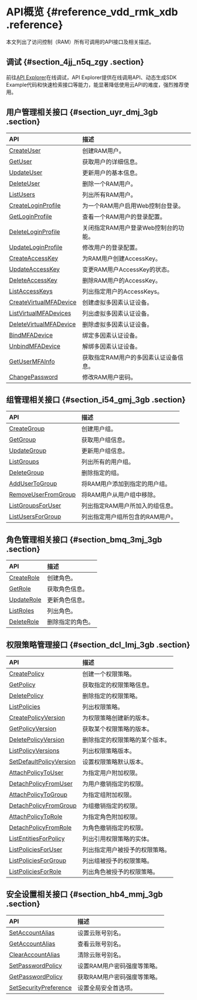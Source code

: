 # API概览 {#reference_vdd_rmk_xdb .reference}

本文列出了访问控制（RAM）所有可调用的API接口及相关描述。

## 调试 {#section_4jj_n5q_zgy .section}

前往[API Explorer](https://api.aliyun.com/#product=Ram&api=CreateUser)在线调试，API Explorer提供在线调用API、动态生成SDK Example代码和快速检索接口等能力，能显著降低使用云API的难度，强烈推荐使用。

## 用户管理相关接口 {#section_uyr_dmj_3gb .section}

|API|描述|
|:--|:-|
|[CreateUser](cn.zh-CN/API参考（RAM）/用户管理接口/CreateUser.md)|创建RAM用户。|
|[GetUser](cn.zh-CN/API参考（RAM）/用户管理接口/GetUser.md)|获取用户的详细信息。|
|[UpdateUser](cn.zh-CN/API参考（RAM）/用户管理接口/UpdateUser.md)|更新用户的基本信息。|
|[DeleteUser](cn.zh-CN/API参考（RAM）/用户管理接口/DeleteUser.md)|删除一个RAM用户。|
|[ListUsers](cn.zh-CN/API参考（RAM）/用户管理接口/ListUsers.md#)|列出所有RAM用户。|
|[CreateLoginProfile](cn.zh-CN/API参考（RAM）/用户管理接口/CreateLoginProfile.md)|为一个RAM用户启用Web控制台登录。|
|[GetLoginProfile](cn.zh-CN/API参考（RAM）/用户管理接口/GetLoginProfile.md)|查看一个RAM用户的登录配置。|
|[DeleteLoginProfile](cn.zh-CN/API参考（RAM）/用户管理接口/DeleteLoginProfile.md)|关闭指定RAM用户登录Web控制台的功能。|
|[UpdateLoginProfile](cn.zh-CN/API参考（RAM）/用户管理接口/UpdateLoginProfile.md#)|修改用户的登录配置。|
|[CreateAccessKey](cn.zh-CN/API参考（RAM）/用户管理接口/CreateAccessKey.md)|为RAM用户创建AccessKey。|
|[UpdateAccessKey](cn.zh-CN/API参考（RAM）/用户管理接口/UpdateAccessKey.md)|变更RAM用户AccessKey的状态。|
|[DeleteAccessKey](cn.zh-CN/API参考（RAM）/用户管理接口/DeleteAccessKey.md)|删除RAM用户的AccessKey。|
|[ListAccessKeys](cn.zh-CN/API参考（RAM）/用户管理接口/ListAccessKeys.md)|列出指定用户的AccessKeys。|
|[CreateVirtualMFADevice](cn.zh-CN/API参考（RAM）/用户管理接口/CreateVirtualMFADevice.md)|创建虚拟多因素认证设备。|
|[ListVirtualMFADevices](cn.zh-CN/API参考（RAM）/用户管理接口/ListVirtualMFADevices.md)|列出虚拟多因素认证设备。|
|[DeleteVirtualMFADevice](cn.zh-CN/API参考（RAM）/用户管理接口/DeleteVirtualMFADevice.md)|删除虚拟多因素认证设备。|
|[BindMFADevice](cn.zh-CN/API参考（RAM）/用户管理接口/BindMFADevice.md)|绑定多因素认证设备。|
|[UnbindMFADevice](cn.zh-CN/API参考（RAM）/用户管理接口/UnbindMFADevice.md)|解绑多因素认证设备。|
|[GetUserMFAInfo](cn.zh-CN/API参考（RAM）/用户管理接口/GetUserMFAInfo.md)|获取指定RAM用户的多因素认证设备信息。|
|[ChangePassword](cn.zh-CN/API参考（RAM）/用户管理接口/ChangePassword.md)|修改RAM用户密码。|

## 组管理相关接口 {#section_i54_gmj_3gb .section}

|API|描述|
|:--|:-|
|[CreateGroup](cn.zh-CN/API参考（RAM）/组管理接口/CreateGroup.md)|创建用户组。|
|[GetGroup](cn.zh-CN/API参考（RAM）/组管理接口/GetGroup.md)|获取用户组信息。|
|[UpdateGroup](cn.zh-CN/API参考（RAM）/组管理接口/UpdateGroup.md)|更新用户组信息。|
|[ListGroups](cn.zh-CN/API参考（RAM）/组管理接口/ListGroups.md)|列出所有的用户组。|
|[DeleteGroup](cn.zh-CN/API参考（RAM）/组管理接口/DeleteGroup.md)|删除指定的组。|
|[AddUserToGroup](cn.zh-CN/API参考（RAM）/组管理接口/AddUserToGroup.md)|将RAM用户添加到指定的用户组。|
|[RemoveUserFromGroup](cn.zh-CN/API参考（RAM）/组管理接口/RemoveUserFromGroup.md)|将RAM用户从用户组中移除。|
|[ListGroupsForUser](cn.zh-CN/API参考（RAM）/组管理接口/ListGroupsForUser.md)|列出指定RAM用户所加入的组信息。|
|[ListUsersForGroup](cn.zh-CN/API参考（RAM）/组管理接口/ListUsersForGroup.md)|列出指定用户组所包含的RAM用户。|

## 角色管理相关接口 {#section_bmq_3mj_3gb .section}

|API|描述|
|:--|:-|
|[CreateRole](cn.zh-CN/API参考（RAM）/角色管理接口/CreateRole.md)|创建角色。|
|[GetRole](cn.zh-CN/API参考（RAM）/角色管理接口/GetRole.md)|获取角色信息。|
|[UpdateRole](cn.zh-CN/API参考（RAM）/角色管理接口/UpdateRole.md)|更新角色信息。|
|[ListRoles](cn.zh-CN/API参考（RAM）/角色管理接口/ListRoles.md)|列出角色。|
|[DeleteRole](cn.zh-CN/API参考（RAM）/角色管理接口/DeleteRole.md)|删除指定的角色。|

## 权限策略管理接口 {#section_dcl_lmj_3gb .section}

|API|描述|
|:--|:-|
|[CreatePolicy](cn.zh-CN/API参考（RAM）/权限策略管理接口/CreatePolicy.md)|创建一个权限策略。|
|[GetPolicy](cn.zh-CN/API参考（RAM）/权限策略管理接口/GetPolicy.md)|获取指定的权限策略信息。|
|[DeletePolicy](cn.zh-CN/API参考（RAM）/权限策略管理接口/DeletePolicy.md)|删除指定的权限策略。|
|[ListPolicies](cn.zh-CN/API参考（RAM）/权限策略管理接口/ListPolicies.md)|列出权限策略。|
|[CreatePolicyVersion](cn.zh-CN/API参考（RAM）/权限策略管理接口/CreatePolicyVersion.md)|为权限策略创建新的版本。|
|[GetPolicyVersion](cn.zh-CN/API参考（RAM）/权限策略管理接口/GetPolicyVersion.md)|获取某个权限策略的版本。|
|[DeletePolicyVersion](cn.zh-CN/API参考（RAM）/权限策略管理接口/DeletePolicyVersion.md)|删除指定的权限策略的某个版本。|
|[ListPolicyVersions](cn.zh-CN/API参考（RAM）/权限策略管理接口/ListPolicyVersions.md)|列出权限策略版本。|
|[SetDefaultPolicyVersion](cn.zh-CN/API参考（RAM）/权限策略管理接口/SetDefaultPolicyVersion.md)|设置权限策略默认版本。|
|[AttachPolicyToUser](cn.zh-CN/API参考（RAM）/权限策略管理接口/AttachPolicyToUser.md)|为指定用户附加权限。|
|[DetachPolicyFromUser](cn.zh-CN/API参考（RAM）/权限策略管理接口/DetachPolicyFromUser.md)|为用户撤销指定的权限。|
|[AttachPolicyToGroup](cn.zh-CN/API参考（RAM）/权限策略管理接口/AttachPolicyToGroup.md)|为指定组附加权限。|
|[DetachPolicyFromGroup](cn.zh-CN/API参考（RAM）/权限策略管理接口/DetachPolicyFromGroup.md)|为组撤销指定的权限。|
|[AttachPolicyToRole](cn.zh-CN/API参考（RAM）/权限策略管理接口/AttachPolicyToRole.md)|为指定角色附加权限。|
|[DetachPolicyFromRole](cn.zh-CN/API参考（RAM）/权限策略管理接口/DetachPolicyFromRole.md)|为角色撤销指定的权限。|
|[ListEntitiesForPolicy](cn.zh-CN/API参考（RAM）/权限策略管理接口/ListEntitiesForPolicy.md)|列出引用权限策略的实体。|
|[ListPoliciesForUser](cn.zh-CN/API参考（RAM）/权限策略管理接口/ListPoliciesForUser.md)|列出指定用户被授予的权限策略。|
|[ListPoliciesForGroup](cn.zh-CN/API参考（RAM）/权限策略管理接口/ListPoliciesForGroup.md)|列出组被授予的权限策略。|
|[ListPoliciesForRole](cn.zh-CN/API参考（RAM）/权限策略管理接口/ListPoliciesForRole.md)|列出角色被授予的权限策略。|

## 安全设置相关接口 {#section_hb4_mmj_3gb .section}

|API|描述|
|:--|:-|
|[SetAccountAlias](cn.zh-CN/API参考（RAM）/安全设置接口/SetAccountAlias.md)|设置云账号别名。|
|[GetAccountAlias](cn.zh-CN/API参考（RAM）/安全设置接口/GetAccountAlias.md)|查看云账号别名。|
|[ClearAccountAlias](cn.zh-CN/API参考（RAM）/安全设置接口/ClearAccountAlias.md)|清除云账号别名。|
|[SetPasswordPolicy](cn.zh-CN/API参考（RAM）/安全设置接口/SetPasswordPolicy.md)|设置RAM用户密码强度等策略。|
|[GetPasswordPolicy](cn.zh-CN/API参考（RAM）/安全设置接口/GetPasswordPolicy.md)|获取RAM用户密码强度等策略。|
|[SetSecurityPreference](cn.zh-CN/API参考（RAM）/安全设置接口/SetSecurityPreference.md)|设置全局安全首选项。|

